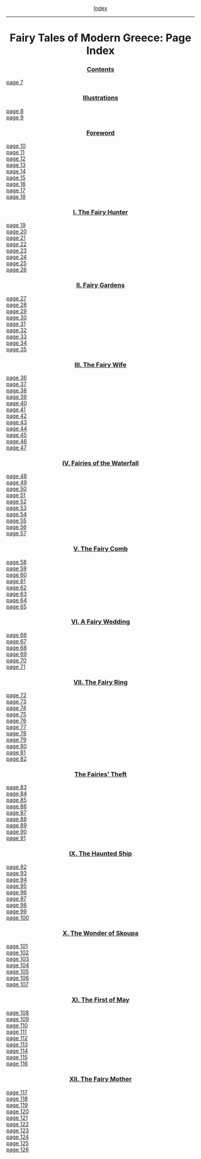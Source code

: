 <body>
 <center><a href="index.htm">Index</a></center><hr>
 <h1 align="CENTER">Fairy Tales of Modern Greece: Page Index</h1>
 <h3 align="CENTER"><a href="ftmg01.htm">Contents</a></h3>
 <a href="ftmg01.htm#page_7">page 7</a><br>
 <h3 align="CENTER"><a href="ftmg02.htm">Illustrations</a></h3>
 <a href="ftmg02.htm#page_8">page 8</a><br>
 <a href="ftmg02.htm#page_9">page 9</a><br>
 <h3 align="CENTER"><a href="ftmg03.htm">Foreword</a></h3>
 <a href="ftmg03.htm#page_10">page 10</a><br>
 <a href="ftmg03.htm#page_11">page 11</a><br>
 <a href="ftmg03.htm#page_12">page 12</a><br>
 <a href="ftmg03.htm#page_13">page 13</a><br>
 <a href="ftmg03.htm#page_14">page 14</a><br>
 <a href="ftmg03.htm#page_15">page 15</a><br>
 <a href="ftmg03.htm#page_16">page 16</a><br>
 <a href="ftmg03.htm#page_17">page 17</a><br>
 <a href="ftmg03.htm#page_18">page 18</a><br>
 <h3 align="CENTER"><a href="ftmg04.htm">I. The Fairy Hunter</a></h3>
 <a href="ftmg04.htm#page_19">page 19</a><br>
 <a href="ftmg04.htm#page_20">page 20</a><br>
 <a href="ftmg04.htm#page_21">page 21</a><br>
 <a href="ftmg04.htm#page_22">page 22</a><br>
 <a href="ftmg04.htm#page_23">page 23</a><br>
 <a href="ftmg04.htm#page_24">page 24</a><br>
 <a href="ftmg04.htm#page_25">page 25</a><br>
 <a href="ftmg04.htm#page_26">page 26</a><br>
 <h3 align="CENTER"><a href="ftmg05.htm">II. Fairy Gardens</a></h3>
 <a href="ftmg05.htm#page_27">page 27</a><br>
 <a href="ftmg05.htm#page_28">page 28</a><br>
 <a href="ftmg05.htm#page_29">page 29</a><br>
 <a href="ftmg05.htm#page_30">page 30</a><br>
 <a href="ftmg05.htm#page_31">page 31</a><br>
 <a href="ftmg05.htm#page_32">page 32</a><br>
 <a href="ftmg05.htm#page_33">page 33</a><br>
 <a href="ftmg05.htm#page_34">page 34</a><br>
 <a href="ftmg05.htm#page_35">page 35</a><br>
 <h3 align="CENTER"><a href="ftmg06.htm">III. The Fairy Wife</a></h3>
 <a href="ftmg06.htm#page_36">page 36</a><br>
 <a href="ftmg06.htm#page_37">page 37</a><br>
 <a href="ftmg06.htm#page_38">page 38</a><br>
 <a href="ftmg06.htm#page_39">page 39</a><br>
 <a href="ftmg06.htm#page_40">page 40</a><br>
 <a href="ftmg06.htm#page_41">page 41</a><br>
 <a href="ftmg06.htm#page_42">page 42</a><br>
 <a href="ftmg06.htm#page_43">page 43</a><br>
 <a href="ftmg06.htm#page_44">page 44</a><br>
 <a href="ftmg06.htm#page_45">page 45</a><br>
 <a href="ftmg06.htm#page_46">page 46</a><br>
 <a href="ftmg06.htm#page_47">page 47</a><br>
 <h3 align="CENTER"><a href="ftmg07.htm">IV. Fairies of the Waterfall</a></h3>
 <a href="ftmg07.htm#page_48">page 48</a><br>
 <a href="ftmg07.htm#page_49">page 49</a><br>
 <a href="ftmg07.htm#page_50">page 50</a><br>
 <a href="ftmg07.htm#page_51">page 51</a><br>
 <a href="ftmg07.htm#page_52">page 52</a><br>
 <a href="ftmg07.htm#page_53">page 53</a><br>
 <a href="ftmg07.htm#page_54">page 54</a><br>
 <a href="ftmg07.htm#page_55">page 55</a><br>
 <a href="ftmg07.htm#page_56">page 56</a><br>
 <a href="ftmg07.htm#page_57">page 57</a><br>
 <h3 align="CENTER"><a href="ftmg08.htm">V. The Fairy Comb</a></h3>
 <a href="ftmg08.htm#page_58">page 58</a><br>
 <a href="ftmg08.htm#page_59">page 59</a><br>
 <a href="ftmg08.htm#page_60">page 60</a><br>
 <a href="ftmg08.htm#page_61">page 61</a><br>
 <a href="ftmg08.htm#page_62">page 62</a><br>
 <a href="ftmg08.htm#page_63">page 63</a><br>
 <a href="ftmg08.htm#page_64">page 64</a><br>
 <a href="ftmg08.htm#page_65">page 65</a><br>
 <h3 align="CENTER"><a href="ftmg09.htm">VI. A Fairy Wedding</a></h3>
 <a href="ftmg09.htm#page_66">page 66</a><br>
 <a href="ftmg09.htm#page_67">page 67</a><br>
 <a href="ftmg09.htm#page_68">page 68</a><br>
 <a href="ftmg09.htm#page_69">page 69</a><br>
 <a href="ftmg09.htm#page_70">page 70</a><br>
 <a href="ftmg09.htm#page_71">page 71</a><br>
 <h3 align="CENTER"><a href="ftmg10.htm">VII. The Fairy Ring</a></h3>
 <a href="ftmg10.htm#page_72">page 72</a><br>
 <a href="ftmg10.htm#page_73">page 73</a><br>
 <a href="ftmg10.htm#page_74">page 74</a><br>
 <a href="ftmg10.htm#page_75">page 75</a><br>
 <a href="ftmg10.htm#page_76">page 76</a><br>
 <a href="ftmg10.htm#page_77">page 77</a><br>
 <a href="ftmg10.htm#page_78">page 78</a><br>
 <a href="ftmg10.htm#page_79">page 79</a><br>
 <a href="ftmg10.htm#page_80">page 80</a><br>
 <a href="ftmg10.htm#page_81">page 81</a><br>
 <a href="ftmg10.htm#page_82">page 82</a><br>
 <h3 align="CENTER"><a href="ftmg11.htm">The Fairies’ Theft</a></h3>
 <a href="ftmg11.htm#page_83">page 83</a><br>
 <a href="ftmg11.htm#page_84">page 84</a><br>
 <a href="ftmg11.htm#page_85">page 85</a><br>
 <a href="ftmg11.htm#page_86">page 86</a><br>
 <a href="ftmg11.htm#page_87">page 87</a><br>
 <a href="ftmg11.htm#page_88">page 88</a><br>
 <a href="ftmg11.htm#page_89">page 89</a><br>
 <a href="ftmg11.htm#page_90">page 90</a><br>
 <a href="ftmg11.htm#page_91">page 91</a><br>
 <h3 align="CENTER"><a href="ftmg12.htm">IX. The Haunted Ship</a></h3>
 <a href="ftmg12.htm#page_92">page 92</a><br>
 <a href="ftmg12.htm#page_93">page 93</a><br>
 <a href="ftmg12.htm#page_94">page 94</a><br>
 <a href="ftmg12.htm#page_95">page 95</a><br>
 <a href="ftmg12.htm#page_96">page 96</a><br>
 <a href="ftmg12.htm#page_97">page 97</a><br>
 <a href="ftmg12.htm#page_98">page 98</a><br>
 <a href="ftmg12.htm#page_99">page 99</a><br>
 <a href="ftmg12.htm#page_100">page 100</a><br>
 <h3 align="CENTER"><a href="ftmg13.htm">X. The Wonder of Skoupa</a></h3>
 <a href="ftmg13.htm#page_101">page 101</a><br>
 <a href="ftmg13.htm#page_102">page 102</a><br>
 <a href="ftmg13.htm#page_103">page 103</a><br>
 <a href="ftmg13.htm#page_104">page 104</a><br>
 <a href="ftmg13.htm#page_105">page 105</a><br>
 <a href="ftmg13.htm#page_106">page 106</a><br>
 <a href="ftmg13.htm#page_107">page 107</a><br>
 <h3 align="CENTER"><a href="ftmg14.htm">XI. The First of May</a></h3>
 <a href="ftmg14.htm#page_108">page 108</a><br>
 <a href="ftmg14.htm#page_109">page 109</a><br>
 <a href="ftmg14.htm#page_110">page 110</a><br>
 <a href="ftmg14.htm#page_111">page 111</a><br>
 <a href="ftmg14.htm#page_112">page 112</a><br>
 <a href="ftmg14.htm#page_113">page 113</a><br>
 <a href="ftmg14.htm#page_114">page 114</a><br>
 <a href="ftmg14.htm#page_115">page 115</a><br>
 <a href="ftmg14.htm#page_116">page 116</a><br>
 <h3 align="CENTER"><a href="ftmg15.htm">XII. The Fairy Mother</a></h3>
 <a href="ftmg15.htm#page_117">page 117</a><br>
 <a href="ftmg15.htm#page_118">page 118</a><br>
 <a href="ftmg15.htm#page_119">page 119</a><br>
 <a href="ftmg15.htm#page_120">page 120</a><br>
 <a href="ftmg15.htm#page_121">page 121</a><br>
 <a href="ftmg15.htm#page_122">page 122</a><br>
 <a href="ftmg15.htm#page_123">page 123</a><br>
 <a href="ftmg15.htm#page_124">page 124</a><br>
 <a href="ftmg15.htm#page_125">page 125</a><br>
 <a href="ftmg15.htm#page_126">page 126</a><br>
 </body>